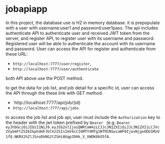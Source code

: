 # jobapiapp

In this project, the database use is H2 in memory database. it is prepopulate with a user with username:user1 and password:user1pass. The api includes authenticate API to authenticate user and received JWT token from the server, and register API, to register user with its username and password. Registered user will be able to authenticate the account with its username and password.
User can access the API for register and authenticate from these URL:
- `http://localhost:7777/user/register`,
- `http://localhost:7777/user/authenticate`

both API above use the POST method.

to get the data for job list, and job detail for a specific id, user can access the API through the these link with GET method:
- `http://localhost:7777/api/job/{id}
- `http://localhost:7777/api/jobs`

to access the job list and job api, user must include the `Authorization` key to the header with the jwt token prefixed by `Bearer ` (e.g. `Bearer eyJhbGciOiJIUzI1NiJ9.eyJSb2xlIjoiQWRtaW4iLCJJc3N1ZXIiOiJJc3N1ZXIiLCJVc2VybmFtZSI6IkphdmFJblVzZSIsImV4cCI6MTY4MTg1NTM1NSwiaWF0IjoxNjgxODU1MzU1fQ.NKRX2hZlJSnoDkNG2tZSHi8Uqp3XHk_X_XWDK0kO5fA`.
